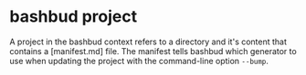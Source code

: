 # bashbud project

A project in the bashbud context refers to a directory and it's content that contains a [manifest.md] file.
The manifest tells bashbud which generator to use when updating the project with the command-line option `--bump`.
